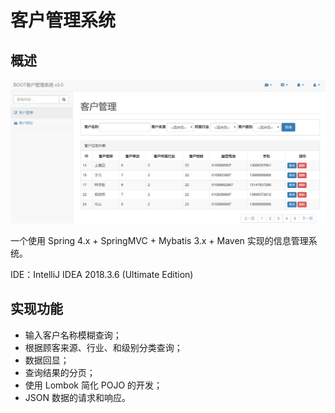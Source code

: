 # 客户管理系统

## 概述

![PageView](https://github.com/Avicii4/crm6/blob/master/src/main/resources/view.jpg)

一个使用 Spring 4.x + SpringMVC + Mybatis 3.x + Maven 实现的信息管理系统。

IDE：IntelliJ IDEA 2018.3.6 (Ultimate Edition)

## 实现功能

* 输入客户名称模糊查询；
* 根据顾客来源、行业、和级别分类查询；
* 数据回显；
* 查询结果的分页；
* 使用 Lombok 简化 POJO 的开发；
* JSON 数据的请求和响应。